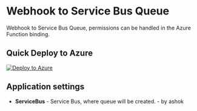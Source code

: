 # Webhook to Service Bus Queue
Webhook to Service Bus Queue, permissions can be handled in the Azure Function binding.

## Quick Deploy to Azure

[![Deploy to Azure](http://azuredeploy.net/deploybutton.svg)](https://azuredeploy.net/)


## Application settings

- **ServiceBus** - Service Bus, where queue will be created. - by ashok
